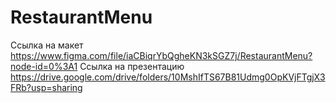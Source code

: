 # RestaurantMenu
Ссылка на макет https://www.figma.com/file/iaCBiqrYbQgheKN3kSGZ7j/RestaurantMenu?node-id=0%3A1
Ссылка на презентацию https://drive.google.com/drive/folders/10MshIfTS67B81Udmg0OpKVjFTgjX3FRb?usp=sharing
